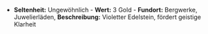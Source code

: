  - **Seltenheit:** Ungewöhnlich - **Wert:** 3 Gold - **Fundort:** Bergwerke, Juwelierläden, **Beschreibung:** Violetter Edelstein, fördert geistige Klarheit